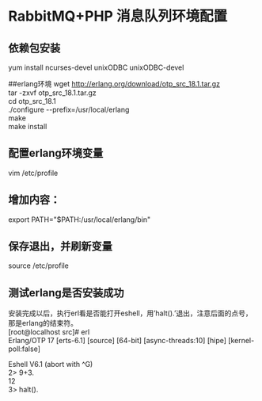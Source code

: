 # RabbitMQ+PHP 消息队列环境配置

## 依赖包安装
yum install ncurses-devel unixODBC unixODBC-devel<br>

##erlang环境
wget http://erlang.org/download/otp_src_18.1.tar.gz<br>
tar -zxvf otp_src_18.1.tar.gz<br>
cd otp_src_18.1<br>
./configure --prefix=/usr/local/erlang<br>
make<br>
make install<br>


## 配置erlang环境变量<br>
vim /etc/profile<br>
## 增加内容：<br>
export PATH="$PATH:/usr/local/erlang/bin"<br>

## 保存退出，并刷新变量<br>
source /etc/profile<br>


## 测试erlang是否安装成功<br>
 安装完成以后，执行erl看是否能打开eshell，用’halt().’退出，注意后面的点号，那是erlang的结束符。<br>
[root@localhost src]# erl<br>
Erlang/OTP 17 [erts-6.1] [source] [64-bit] [async-threads:10] [hipe] [kernel-poll:false]<br>

Eshell V6.1  (abort with ^G)<br>
2> 9+3.<br>
12<br>
3> halt().<br>